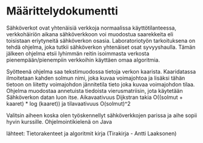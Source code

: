 # Määrittelydokumentti
Sähköverkot ovat yhtenäisiä verkkoja normaalissa käyttötilanteessa, verkkohäiriön aikana sähköverkkoon voi muodostua 
saarekkeita eli toisistaan eriytyneitä sähköverkon osasia. Laboratoriotyön tarkoituksena on tehdä ohjelma, joka tutkii 
sähköverkon yhtenäiset osat syvyyshaulla. Tämän jälkeen ohjelma etsii lyhimmän reitin isoimmasta verkosta pienempään/pienempiin
verkkoihin käyttäen omaa algoritmia. 

Syötteenä ohjelma saa tekstimuodossa tietoja verkon kaarista. Kaaridatassa ilmoitetaan kahden solmun nimi, joka kuvaa voimajohtoa ja lisäksi tähän tietoon on liitetty voimajohdon jännitetila tieto joka kuvaa voimajohdon tilaa. 
Ohjelma muodostaa annetuista tiedoista vierusmatriisin, jota käytetään
Sähköverkon datan luon itse. Aikavaativuus Dijkstran takia O((solmut + kaaret) * log (kaaret)) ja tilavaativuus O(solmut)^2

Valitsin aiheen koska olen työskennellyt sähköverkkojen parissa ja aihe sopii hyvin kurssille.
Ohjelmointikielenä on Java

lähteet:
Tietorakenteet ja algoritmit kirja (Tirakirja - Antti Laaksonen)

